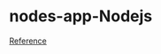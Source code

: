 # nodes-app-Nodejs

[Reference](https://www.freecodecamp.org/news/full-stack-project-tutorial-create-a-notes-app-using-react-and-node-js/)
